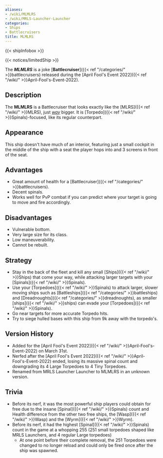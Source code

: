 ```yaml
---
aliases:
- /wiki/MLMLRS
- /wiki/MRLS-Launcher-Launcher
categories:
- Ships
- Battlecruisers
title: MLMLRS
---  
```


{{< shipInfobox >}}   

{{< notices/limitedShip >}} 

The **_MLMLRS_** is a joke [**Battlecruiser**]({{< ref "/categories/" >}}battlecruisers) released during the [April Fool's Event 2022]({{< ref "/wiki/" >}}April-Fool's-Event-2022). 

## Description

The **MLMLRS** is a Battlecruiser that looks exactly like the [MLRS]({{< ref "/wiki/" >}}MLRS), just _<u>way</u>_ bigger. It is [Torpedo]({{< ref "/wiki/" >}}Spinals)-focused, like its regular counterpart.

## Appearance

This ship doesn't have much of an interior, featuring just a small cockpit in the middle of the ship with a seat the player hops into and 3 screens in front of the seat.

## Advantages

- Great amount of health for a [Battlecruiser]({{< ref "/categories/" >}}battlecruisers).
- Decent spinals.
- Works well for PvP combat if you can predict where your target is going to move and fire accordingly.

## Disadvantages

- Vulnerable bottom.
- Very large size for its class.
- Low maneuverability.
- Cannot be rebuilt.

## Strategy

- Stay in the back of the fleet and kill any small [Ships]({{< ref "/wiki/" >}}Ships) that come your way, while attacking larger targets with your [Spinals]({{< ref "/wiki/" >}}Spinals).
- Use your [Torpedoes]({{< ref "/wiki/" >}}Spinals) to attack larger, slower moving ships such as [Battleships]({{< ref "/categories/" >}}battleships) and [Dreadnoughts]({{< ref "/categories/" >}}dreadnoughts), as smaller [ships]({{< ref "/wiki/" >}}ships) can evade your [Torpedoes]({{< ref "/wiki/" >}}Spinals).
- Go near targets for more accurate Torpedo hits.
- Try to siege hulled bases with this ship from 9k away with the torpedo's.

## Version History 

- Added for the [April Fool's Event 2022]({{< ref "/wiki/" >}}April-Fool's-Event-2022) on March 31st.
- Nerfed after the [April Fool's Event 2022]({{< ref "/wiki/" >}}April-Fool's-Event-2022) ended, losing its massive spinal count and downgrading its 4 Large Torpedoes to 4 Tiny Torpedoes.
- Renamed from MRLS Launcher Launcher to MLMLRS in an unknown version.

## Trivia

- Before its nerf, it was the most powerful ship players could obtain for free due to the insane [Spinal]({{< ref "/wiki/" >}}Spinals) count and Health difference from the other two free ships, the [Wasp]({{< ref "/wiki/" >}}Wasp) and the [Wyrm]({{< ref "/wiki/" >}}Wyrm).
- Before its nerf, it had the highest [Spinal]({{< ref "/wiki/" >}}Spinals) count in the game at a whopping 255 (251 small torpedoes shaped like MRLS Launchers, and 4 regular Large torpedoes)
  - At one point before their complete removal, the 251 Torpedoes were changed to no longer reload and could only be fired once after the ship was spawned.